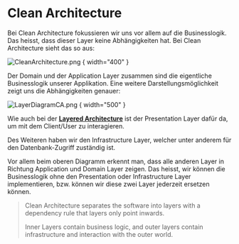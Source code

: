 # Clean Architecture

Bei Clean Architecture fokussieren wir uns vor allem auf die Businesslogik. Das heisst, dass dieser Layer keine Abhängigkeiten hat. Bei Clean 
Architecture sieht das so aus:

![CleanArchitecture.png](CleanArchitecture.png) { width="400" }

Der Domain und der Application Layer zusammen sind die eigentliche Businesslogik unserer Applikation. Eine weitere Darstellungsmöglichkeit zeigt 
uns die Abhängigkeiten genauer:

![LayerDiagramCA.png](LayerDiagramCA.png) { width="500" }

Wie auch bei der [**Layered Architecture**](Architectures.md#layered-architecture) ist der Presentation Layer dafür da, um mit dem Client/User zu 
interagieren.

Des Weiteren haben wir den Infrastructure Layer, welcher unter anderem für den Datenbank-Zugriff zuständig ist.

Vor allem beim oberen Diagramm erkennt man, dass alle anderen Layer in Richtung Application und Domain Layer zeigen. Das heisst, wir können die 
Businesslogik ohne den Presentation oder Infrastructure Layer implementieren, bzw. können wir diese zwei Layer jederzeit ersetzen können.

> Clean Architecture separates the software into layers with a dependency rule that layers only point inwards.
> 
> Inner Layers contain business logic, and outer layers contain infrastructure and interaction with the outer world.

